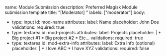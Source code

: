 name: Module Submission
description: Preferred Magisk Module submission template
title: "[Moderator] "
labels: ["moderator"]
body:
  - type: input
    id: mod-name
    attributes:
      label: Name
      placeholder: John Doe
    validations:
      required: true
  - type: textarea
    id: mod-projects
    attributes:
      label: Projects
      placeholder: |
          * Big project #1
          * Big project #2
          * Etc...
    validations:
      required: true
  - type: textarea
    id: mod-extra-info
    attributes:
      label: Extra Info (optional)
      placeholder: |
          * I love ABC
          * I have XYZ
    validations:
      required: false
